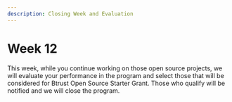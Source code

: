 ```yaml
---
description: Closing Week and Evaluation
---
```


# Week 12

This week, while you continue working on those open source projects, we will evaluate your performance in the program and select those that will be considered for Btrust Open Source Starter Grant. Those who qualify will be notified and we will close the program.




